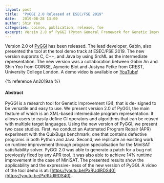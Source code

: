 ```yaml
---
layout: post
title:  "PyGGI 2.0 Released at ESEC/FSE 2019"
date:   2019-08-28 13:00
author: Shin Yoo
categories: coinse, publication, release, fse
excerpt: Versin 2.0 of PyGGI (Pyton General Framework for Genetic Improvement) has been announced during tool demo at ESEC/FSE 2019.
---
```


Version 2.0 of [PyGGI](https://github.com/coinse/pyggi) has been released. The lead developer, Gabin, also presented the tool at the tool demo track at ESEC/FSE 2019. The new version supprots C, C++, and Java by using SrcML as the intermediate representation. The new version was a collaboration between Gabin An and Shin Yoo from COINSE, Aymeric Blot and Justyna Petke from CREST, University College London. A demo video is available on [YouTube](https://youtu.be/PxRUdlRDS40)!

{% reference An2019aa %}

<h4>Abstract</h4>

PyGGI is a research tool for Genetic Improvement (GI), that is de- signed to be versatile and easy to use. We present version 2.0 of PyGGI, the main feature of which is an XML-based intermediate program representation. It allows users to easily define GI operators and algorithms that can be reused with multiple target languages. Using the new version of PyGGI, we present two case studies. First, we conduct an Automated Program Repair (APR) experiment with the QuixBugs benchmark, one that contains defective programs in both Python and Java. Second, we replicate an existing work on runtime improvement through program specialisation for the MiniSAT satisfiability solver. PyGGI 2.0 was able to generate a patch for a bug not previously fixed by any APR tool. It was also able to achieve 14% runtime improvement in the case of MiniSAT. The presented results show the applicability and the expressive- ness of the new version of PyGGI. A video of the tool demo is at: [https://youtu.be/PxRUdlRDS40](https://youtu.be/PxRUdlRDS40).



